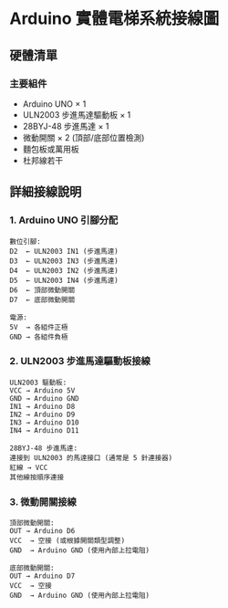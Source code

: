 # Arduino 實體電梯系統接線圖

## 硬體清單

### 主要組件
- Arduino UNO × 1
- ULN2003 步進馬達驅動板 × 1
- 28BYJ-48 步進馬達 × 1
- 微動開關 × 2 (頂部/底部位置檢測)
- 麵包板或萬用板
- 杜邦線若干

## 詳細接線說明

### 1. Arduino UNO 引腳分配

```
數位引腳:
D2  ← ULN2003 IN1 (步進馬達)
D3  ← ULN2003 IN3 (步進馬達)
D4  ← ULN2003 IN2 (步進馬達)
D5  ← ULN2003 IN4 (步進馬達)
D6  ← 頂部微動開關
D7  ← 底部微動開關

電源:
5V  → 各組件正極
GND → 各組件負極
```

### 2. ULN2003 步進馬達驅動板接線

```
ULN2003 驅動板:
VCC → Arduino 5V
GND → Arduino GND
IN1 → Arduino D8
IN2 → Arduino D9
IN3 → Arduino D10
IN4 → Arduino D11

28BYJ-48 步進馬達:
連接到 ULN2003 的馬達接口 (通常是 5 針連接器)
紅線 → VCC
其他線按順序連接
```


### 3. 微動開關接線

```
頂部微動開關:
OUT → Arduino D6
VCC  → 空接 (或根據開關類型調整)
GND  → Arduino GND (使用內部上拉電阻)

底部微動開關:
OUT → Arduino D7
VCC  → 空接
GND  → Arduino GND (使用內部上拉電阻)
```

